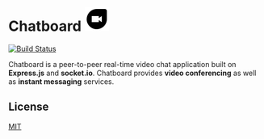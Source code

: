 # Chatboard ![logo](public/img/duo.svg) 

[![Build Status](https://travis-ci.com/szareian/chatboard.svg?branch=master)](https://travis-ci.com/szareian/chatboard)

Chatboard is a peer-to-peer real-time video chat application built on __Express.js__ and __socket.io__. Chatboard provides __video conferencing__ as well as __instant messaging__ services.

## License
[MIT](https://choosealicense.com/licenses/mit/)
